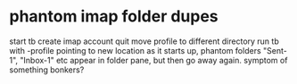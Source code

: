 # phantom imap folder dupes

start tb
create imap account
quit
move profile to different directory
run tb with -profile pointing to new location
as it starts up, phantom folders "Sent-1", "Inbox-1" etc appear in folder pane, but then go away again.
symptom of something bonkers?



